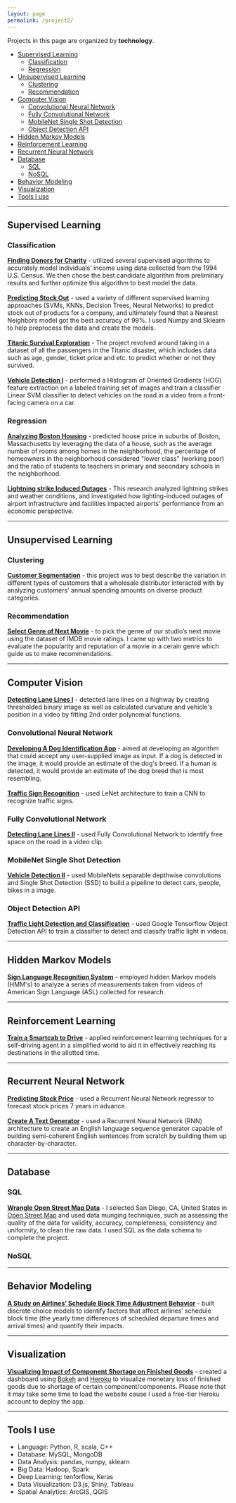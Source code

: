 ```yaml
---
layout: page
permalink: /project2/
---
```


Projects in this page are organized by **technology**.
- [Supervised Learning](#supervised-learning)
  - [Classification](#classification)
  - [Regression](#regression)
- [Unsupervised Learning](#unsupervised-learning)
  - [Clustering](#clustering)
  - [Recommendation](#recommendation)
- [Computer Vision](#computer-vision)
  - [Convolutional Neural Network](#convolutional-neural-network)
  - [Fully Convolutional Network](#fully-convolutional-network)
  - [MobileNet Single Shot Detection](#mobilenet-single-shot-detection)
  - [Object Detection API](#object-detection-api)
- [Hidden Markov Models](#hidden-markov-models)
- [Reinforcement Learning](#reinforcement-learning)
- [Recurrent Neural Network](#recurrent-neural-network)
- [Database](#database)
  - [SQL](#sql)
  - [NoSQL](#nosql)
- [Behavior Modeling](#behavior-modeling)
- [Visualization](#visualization)
- [Tools I use](#tools-i-use)

----
## Supervised Learning
### Classification
<a href="https://wzding.github.io/wzding.github.io/projects/Finding_Donors_for_Charity.html" target="_blank">**Finding Donors for Charity**</a> - utilized several supervised algorithms to accurately model individuals' income using data collected from the 1994 U.S. Census. We then chose the best candidate algorithm from preliminary results and further optimize this algorithm to best model the data.
<br><br><a href="https://wzding.github.io/wzding.github.io/projects/stock_out_prediction.html" target="_blank">**Predicting Stock Out**</a> - used a variety of different supervised learning approaches (SVMs, KNNs, Decision Trees, Neural Networks) to predict stock out of products for a company, and ultimately found that a Nearest Neighbors model got the best accuracy of 99%. I used Numpy and Sklearn to help preprocess the data and create the models.
<br><br><a href="https://wzding.github.io/wzding.github.io/projects/Titanic_Survival_Exploration.html" target="_blank">**Titanic Survival Exploration**</a> - The project revolved around taking in a dataset of all the passengers in the Titanic disaster, which includes data such as age, gender, ticket price and etc. to predict whether or not they survived. 
<br><br><a href="https://wzding.github.io/wzding.github.io/projects/Vehicle_Detection.html" target="_blank">**Vehicle Detection I**</a> - performed a Histogram of Oriented Gradients (HOG) feature extraction on a labeled training set of images and train a classifier Linear SVM classifier to detect vehicles on the road in a video from a front-facing camera on a car.

### Regression
<a href="https://wzding.github.io/wzding.github.io/projects/Boston_Housing.html" target="_blank">**Analyzing Boston Housing**</a> - predicted house price in suburbs of Boston, Massachusetts by leveraging the data of a house, such as the average number of rooms among homes in the neighborhood, the percentage of homeowners in the neighborhood considered "lower class" (working poor) and the ratio of students to teachers in primary and secondary schools in the neighborhood.
<br><br><a href="https://wzding.github.io/wzding.github.io/projects/LightningstrikeInducedOutages.pdf" target="_blank">**Lightning strike Induced Outages**</a> - This research analyzed lightning strikes and weather conditions, and investigated how lighting-induced outages of airport infrastructure and facilities impacted airports' performance from an economic perspective.

----
## Unsupervised Learning
### Clustering
<a href="https://wzding.github.io/wzding.github.io/projects/Customer_Segments.html" target="_blank">**Customer Segmentation**</a> - this project was to best describe the variation in different types of customers that a wholesale distributor interacted with by analyzing customers' annual spending amounts on diverse product categories.
### Recommendation
<a href="https://wzding.github.io/wzding.github.io/projects/Select_Genre_of_Next_Movie.html" target="_blank">**Select Genre of Next Movie**</a> - to pick the genre of our studio’s next movie using the dataset of IMDB movie ratings. I came up with two metrics to evaluate the popularity and reputation of a movie in a cerain genre which guide us to make recommendations.

----
## Computer Vision
<a href="https://wzding.github.io/wzding.github.io/projects/Advanced-Lane-Finding.html" target="_blank">**Detecting Lane Lines I**</a> - detected lane lines on a highway by creating thresholded binary image as well as calculated curvature and vehicle's position in a video by fitting 2nd order polynomial functions.
### Convolutional Neural Network
<a href="https://wzding.github.io/wzding.github.io/projects/Dog_Identification_App.html" target="_blank">**Developing A Dog Identification App**</a> - aimed at developing an algorithm that could accept any user-supplied image as input. If a dog is detected in the image, it would provide an estimate of the dog's breed. If a human is detected, it would provide an estimate of the dog breed that is most resembling.
<br><br><a href="https://wzding.github.io/wzding.github.io/projects/Traffic_Sign_Classifier.html" target="_blank">**Traffic Sign Recognition**</a> - used LeNet architecture to train a CNN to recognize traffic signs. 
### Fully Convolutional Network
<a href="https://wzding.github.io/wzding.github.io/projects/Semantic_Segmentation.html" target="_blank">**Detecting Lane Lines II**</a> - used Fully Convolutional Network to identify free space on the road in a video clip.
### MobileNet Single Shot Detection
<a href="https://wzding.github.io/wzding.github.io/projects/Object_Detection_MobileNets_SSD.html" target="_blank">**Vehicle Detection II**</a> - used MobileNets separable depthwise convolutions and Single Shot Detection (SSD) to build a pipeline to detect cars, people, bikes in a image.
### Object Detection API
<a href="https://wzding.github.io/wzding.github.io/projects/Traffic_Light_Detection_and_Classification.html" target="_blank">**Traffic Light Detection and Classification**</a> - used Google Tensorflow Object Detection API to train a classifier to detect and classify traffic light in videos.

----
## Hidden Markov Models 
<a href="https://wzding.github.io/wzding.github.io/projects/Sign-Language-Recognition-System.html" target="_blank">**Sign Language Recognition System**</a> - employed hidden Markov models (HMM's) to analyze a series of measurements taken from videos of American Sign Language (ASL) collected for research.

----
## Reinforcement Learning
<a href="" target="_blank">**Train a Smartcab to Drive**</a> - applied reinforcement learning techniques for a self-driving agent in a simplified world to aid it in effectively reaching its destinations in the allotted time.

----
## Recurrent Neural Network
<a href="https://wzding.github.io/wzding.github.io/projects/Time_Series_Prediction.html" target="_blank">**Predicting Stock Price**</a> - used a Recurrent Neural Network regressor to forecast stock prices 7 years in advance.
<br><br><a href="https://wzding.github.io/wzding.github.io/projects/Text_Generation.html" target="_blank">**Create A Text Generator**</a> - used a Recurrent Neural Network (RNN) architecture to create an English language sequence generator capable of building semi-coherent English sentences from scratch by building them up character-by-character. 

----
## Database
### SQL
<a href="https://wzding.github.io/wzding.github.io/projects/Wrangle_OpenStreetMap.html" target="_blank">**Wrangle Open Street Map Data**</a> - I selected San Diego, CA, United States in [Open Street Map](https://www.openstreetmap.org) and used data munging techniques, such as assessing the quality of the data for validity, accuracy, completeness, consistency and uniformity, to clean the raw data. I used SQL as the data schema to complete the project.
### NoSQL

----
## Behavior Modeling
<a href="https://wzding.github.io/wzding.github.io/projects/AirlinesScheduleBlockTimeAdjustmentBehavior.pdf" target="_blank">**A Study on Airlines’ Schedule Block Time Adjustment Behavior**</a> - built discrete choice models to identify factors that affect airlines’ schedule block time (the yearly time differences of scheduled departure times and arrival times) and quantify their impacts.

----
## Visualization
<a href="https://shortage.herokuapp.com/shortage" target="_blank">**Visualizing Impact of Component Shortage on Finished Goods**</a> - created a dashboard using [Bokeh](https://bokeh.pydata.org/en/latest/) and [Heroku](https://dashboard.heroku.com/) to visualize monetary loss of finished goods due to shortage of certain component/components. Please note that it may take some time to load the website cause I used a free-tier Heroku account to deploy the app.

----
## Tools I use
* Language: Python, R, scala, C++ 
* Database: MySQL, MongoDB
* Data Analysis: pandas, numpy, sklearn
* Big Data: Hadoop, Spark
* Deep Learning: tenforflow, Keras
* Data Visualization: D3.js, Shiny, Tableau
* Spatial Analytics: ArcGIS, QGIS
